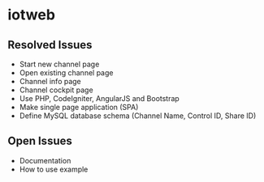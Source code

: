 # iotweb

## Resolved Issues
* Start new channel page
* Open existing channel page
* Channel info page
* Channel cockpit page
* Use PHP, CodeIgniter, AngularJS and Bootstrap
* Make single page application (SPA)
* Define MySQL database schema (Channel Name, Control ID, Share ID)

## Open Issues
* Documentation
* How to use example

